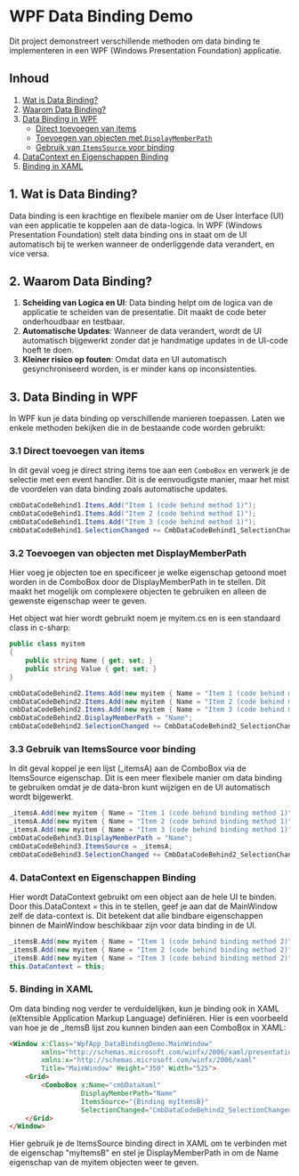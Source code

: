 # WPF Data Binding Demo

Dit project demonstreert verschillende methoden om data binding te implementeren in een WPF (Windows Presentation Foundation) applicatie.

## Inhoud

1. [Wat is Data Binding?](#wat-is-data-binding)
2. [Waarom Data Binding?](#waarom-data-binding)
3. [Data Binding in WPF](#data-binding-in-wpf)
    - [Direct toevoegen van items](#1-direct-toevoegen-van-items)
    - [Toevoegen van objecten met `DisplayMemberPath`](#2-toevoegen-van-objecten-met-displaymemberpath)
    - [Gebruik van `ItemsSource` voor binding](#3-gebruik-van-itemssource-voor-binding)
4. [DataContext en Eigenschappen Binding](#datacontext-en-eigenschappen-binding)
5. [Binding in XAML](#binding-in-xaml)


## 1. Wat is Data Binding?

Data binding is een krachtige en flexibele manier om de User Interface (UI) van een applicatie te koppelen aan de data-logica. In WPF (Windows Presentation Foundation) stelt data binding ons in staat om de UI automatisch bij te werken wanneer de onderliggende data verandert, en vice versa.

## 2. Waarom Data Binding?

1. **Scheiding van Logica en UI**: Data binding helpt om de logica van de applicatie te scheiden van de presentatie. Dit maakt de code beter onderhoudbaar en testbaar.
2. **Automatische Updates**: Wanneer de data verandert, wordt de UI automatisch bijgewerkt zonder dat je handmatige updates in de UI-code hoeft te doen.
3. **Kleiner risico op fouten**: Omdat data en UI automatisch gesynchroniseerd worden, is er minder kans op inconsistenties.

## 3. Data Binding in WPF

In WPF kun je data binding op verschillende manieren toepassen. Laten we enkele methoden bekijken die in de bestaande code worden gebruikt:

### 3.1 Direct toevoegen van items

In dit geval voeg je direct string items toe aan een `ComboBox` en verwerk je de selectie met een event handler. Dit is de eenvoudigste manier, maar het mist de voordelen van data binding zoals automatische updates.

```csharp
cmbDataCodeBehind1.Items.Add("Item 1 (code behind method 1)");
cmbDataCodeBehind1.Items.Add("Item 2 (code behind method 1)");
cmbDataCodeBehind1.Items.Add("Item 3 (code behind method 1)");
cmbDataCodeBehind1.SelectionChanged += CmbDataCodeBehind1_SelectionChanged;
```

### 3.2 Toevoegen van objecten met DisplayMemberPath

Hier voeg je objecten toe en specificeer je welke eigenschap getoond moet worden in de ComboBox door de DisplayMemberPath in te stellen. Dit maakt het mogelijk om complexere objecten te gebruiken en alleen de gewenste eigenschap weer te geven.

Het object wat hier wordt gebruikt noem je myitem.cs en is een standaard class in c-sharp:

```csharp
public class myitem
{
    public string Name { get; set; }
    public string Value { get; set; }
}
```

```csharp
cmbDataCodeBehind2.Items.Add(new myitem { Name = "Item 1 (code behind method 2)", Value = "a" });
cmbDataCodeBehind2.Items.Add(new myitem { Name = "Item 2 (code behind method 2)", Value = "b" });
cmbDataCodeBehind2.Items.Add(new myitem { Name = "Item 3 (code behind method 2)", Value = "c" });
cmbDataCodeBehind2.DisplayMemberPath = "Name";
cmbDataCodeBehind2.SelectionChanged += CmbDataCodeBehind2_SelectionChanged;
```

### 3.3 Gebruik van ItemsSource voor binding

In dit geval koppel je een lijst (_itemsA) aan de ComboBox via de ItemsSource eigenschap. Dit is een meer flexibele manier om data binding te gebruiken omdat je de data-bron kunt wijzigen en de UI automatisch wordt bijgewerkt.

```csharp
_itemsA.Add(new myitem { Name = "Item 1 (code behind binding method 1)", Value = "a" });
_itemsA.Add(new myitem { Name = "Item 2 (code behind binding method 1)", Value = "b" });
_itemsA.Add(new myitem { Name = "Item 3 (code behind binding method 1)", Value = "c" });
cmbDataCodeBehind3.DisplayMemberPath = "Name";
cmbDataCodeBehind3.ItemsSource = _itemsA;
cmbDataCodeBehind3.SelectionChanged += CmbDataCodeBehind2_SelectionChanged;
```

### 4. DataContext en Eigenschappen Binding

Hier wordt DataContext gebruikt om een object aan de hele UI te binden. Door this.DataContext = this in te stellen, geef je aan dat de MainWindow zelf de data-context is. Dit betekent dat alle bindbare eigenschappen binnen de MainWindow beschikbaar zijn voor data binding in de UI.

```csharp
_itemsB.Add(new myitem { Name = "Item 1 (code behind binding method 2)", Value = "a" });
_itemsB.Add(new myitem { Name = "Item 2 (code behind binding method 2)", Value = "b" });
_itemsB.Add(new myitem { Name = "Item 3 (code behind binding method 2)", Value = "c" });
this.DataContext = this;
```

### 5. Binding in XAML

Om data binding nog verder te verduidelijken, kun je binding ook in XAML (eXtensible Application Markup Language) definiëren. Hier is een voorbeeld van hoe je de _itemsB lijst zou kunnen binden aan een ComboBox in XAML:

```html
<Window x:Class="WpfApp_DataBindingDemo.MainWindow"
        xmlns="http://schemas.microsoft.com/winfx/2006/xaml/presentation"
        xmlns:x="http://schemas.microsoft.com/winfx/2006/xaml"
        Title="MainWindow" Height="350" Width="525">
    <Grid>
        <ComboBox x:Name="cmbDataXaml" 
                  DisplayMemberPath="Name" 
                  ItemsSource="{Binding myItemsB}" 
                  SelectionChanged="CmbDataCodeBehind2_SelectionChanged"/>
    </Grid>
</Window>
```

Hier gebruik je de ItemsSource binding direct in XAML om te verbinden met de eigenschap "myItemsB" en stel je DisplayMemberPath in om de Name eigenschap van de myitem objecten weer te geven.